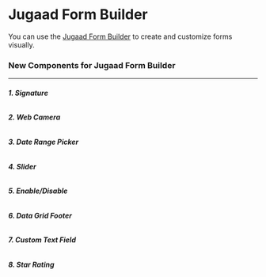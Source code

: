 # Jugaad Form Builder

You can use the [Jugaad Form Builder](https://parthr-arch.github.io/jugaad-formbuilder/#!/form-builder) to create and customize forms visually.

### **New Components for Jugaad Form Builder**
---
###### **1. Signature**
###### **2. Web Camera**
###### **3. Date Range Picker**
###### **4. Slider**
###### **5. Enable/Disable**
###### **6. Data Grid Footer**
###### **7. Custom Text Field**
###### **8. Star Rating**